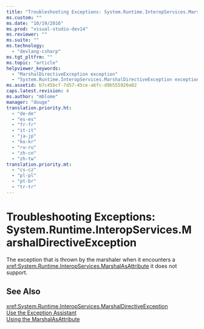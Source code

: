 ```yaml
---
title: "Troubleshooting Exceptions: System.Runtime.InteropServices.MarshalDirectiveException | Microsoft Docs"
ms.custom: ""
ms.date: "10/19/2016"
ms.prod: "visual-studio-dev14"
ms.reviewer: ""
ms.suite: ""
ms.technology: 
  - "devlang-csharp"
ms.tgt_pltfrm: ""
ms.topic: "article"
helpviewer_keywords: 
  - "MarshalDirectiveException exception"
  - "System.Runtime.InteropServices.MarshalDirectiveException exception"
ms.assetid: b7c45bcf-7d57-45ce-a6fc-d9b555920a02
caps.latest.revision: 4
ms.author: "mblome"
manager: "douge"
translation.priority.ht: 
  - "de-de"
  - "es-es"
  - "fr-fr"
  - "it-it"
  - "ja-jp"
  - "ko-kr"
  - "ru-ru"
  - "zh-cn"
  - "zh-tw"
translation.priority.mt: 
  - "cs-cz"
  - "pl-pl"
  - "pt-br"
  - "tr-tr"
---
```

# Troubleshooting Exceptions: System.Runtime.InteropServices.MarshalDirectiveException
The exception that is thrown by the marshaler when it encounters a <xref:System.Runtime.InteropServices.MarshalAsAttribute> it does not support.  
  
## See Also  
 <xref:System.Runtime.InteropServices.MarshalDirectiveException>   
 [Use the Exception Assistant](../Topic/How%20to:%20Use%20the%20Exception%20Assistant.md)   
 [Using the MarshalAsAttribute](http://msdn.microsoft.com/en-us/c13e741c-3ebb-4b36-9dbb-f2abbfe154f0)